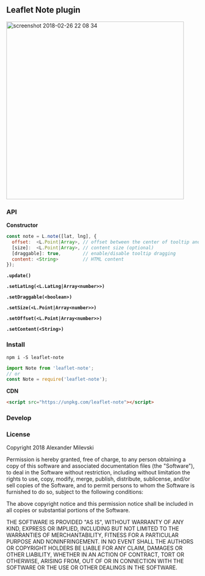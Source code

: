 ## Leaflet Note plugin

[<img width="465" alt="screenshot 2018-02-26 22 08 34" src="https://user-images.githubusercontent.com/26884/36695570-fe5c16ca-1b41-11e8-88b2-258d3d61241b.png">](https://w8r.github.io/leaflet-note/)

### API

**Constructor**
```js
const note = L.note([lat, lng], {
  offset:  <L.Point|Array>, // offset between the center of tooltip and anchor
  [size]:  <L.Point|Array>, // content size (optional)
  [draggable]: true,        // enable/disable tooltip dragging
  content: <String>         // HTML content
});
```
**`.update()`**

**`.setLatLng(<L.LatLng|Array<number>>)`**

**`.setDraggable(<boolean>)`**

**`.setSize(<L.Point|Array<number>>)`**

**`.setOffset(<L.Point|Array<number>>)`**

**`.setContent(<String>)`**


### Install

```
npm i -S leaflet-note
```

```js
import Note from 'leaflet-note';
// or
const Note = require('leaflet-note');
```

**CDN**
```html
<script src="https://unpkg.com/leaflet-note"></script>
```

### Develop

### License

Copyright 2018 Alexander Milevski

Permission is hereby granted, free of charge, to any person obtaining a copy of this software and associated documentation files (the "Software"), to deal in the Software without restriction, including without limitation the rights to use, copy, modify, merge, publish, distribute, sublicense, and/or sell copies of the Software, and to permit persons to whom the Software is furnished to do so, subject to the following conditions:

The above copyright notice and this permission notice shall be included in all copies or substantial portions of the Software.

THE SOFTWARE IS PROVIDED "AS IS", WITHOUT WARRANTY OF ANY KIND, EXPRESS OR IMPLIED, INCLUDING BUT NOT LIMITED TO THE WARRANTIES OF MERCHANTABILITY, FITNESS FOR A PARTICULAR PURPOSE AND NONINFRINGEMENT. IN NO EVENT SHALL THE AUTHORS OR COPYRIGHT HOLDERS BE LIABLE FOR ANY CLAIM, DAMAGES OR OTHER LIABILITY, WHETHER IN AN ACTION OF CONTRACT, TORT OR OTHERWISE, ARISING FROM, OUT OF OR IN CONNECTION WITH THE SOFTWARE OR THE USE OR OTHER DEALINGS IN THE SOFTWARE.
